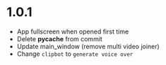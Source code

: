 # 1.0.1

- App fullscreen when opened first time
- Delete __pycache__ from commit
- Update main_window (remove multi video joiner)
- Change `clipbot` to `generate voice over`

